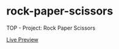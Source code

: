 # rock-paper-scissors
TOP - Project: Rock Paper Scissors

<a href="https://michaeljchong.github.io/rock-paper-scissors/">Live Preview</a>
